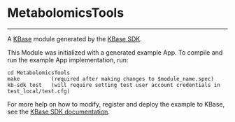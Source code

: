
# MetabolomicsTools
---

A [KBase](https://kbase.us) module generated by the [KBase SDK](https://github.com/kbase/kb_sdk).


This Module was initialized with a generated example App.  To compile and run the
example App implementation, run:

    cd MetabolomicsTools
    make          (required after making changes to $module_name.spec)
    kb-sdk test   (will require setting test user account credentials in test_local/test.cfg)

For more help on how to modify, register and deploy the example to KBase, see the
[KBase SDK documentation](https://github.com/kbase/kb_sdk).

